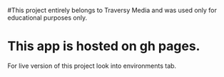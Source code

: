 #This project entirely belongs to Traversy Media and was used only for educational purposes only.

# This app is hosted on gh pages.
For live version of this project look into environments tab.
